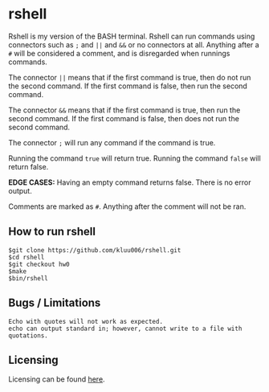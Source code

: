 # rshell

Rshell is my version of the BASH terminal. Rshell can run commands using connectors such as `;` and `||` and `&&` or no connectors at all. Anything after a `#` will be considered a comment, and is disregarded when runnings commands.

The connector `||` means that if the first command is true, then do not run the second command. If the first command is false, then run the second command.

The connector `&&` means that if the first command is true, then run the second command. If the first command is false, then does not run the second command.

The connector `;` will run any command if the command is true.

Running the command `true` will return true. Running the command `false` will return false.

**EDGE CASES:**
Having an empty command returns false. There is no error output.

Comments are marked as `#`. Anything after the comment will not be ran.

## How to run rshell

```
$git clone https://github.com/kluu006/rshell.git
$cd rshell
$git checkout hw0
$make
$bin/rshell

```
## Bugs / Limitations

```
Echo with quotes will not work as expected.
echo can output standard in; however, cannot write to a file with quotations.

```

## Licensing

Licensing can be found [here](/LICENSE).
